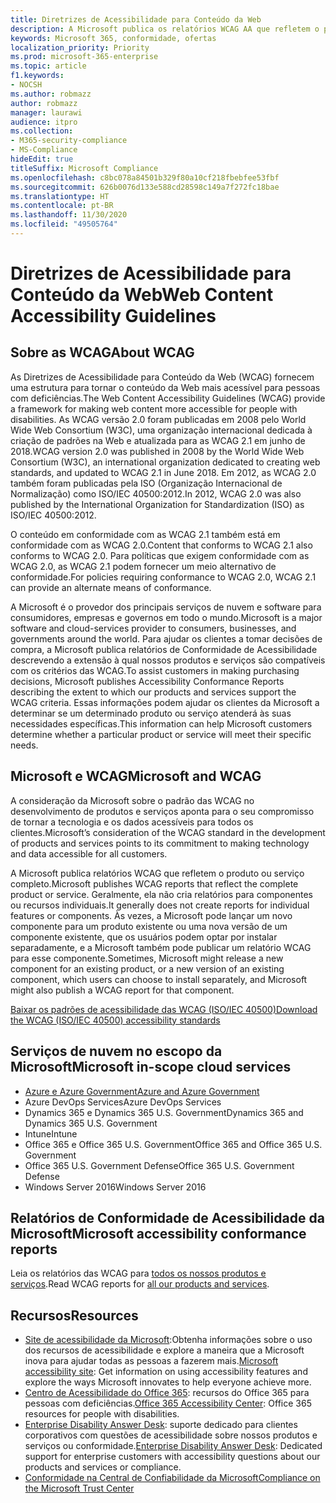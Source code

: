 ```yaml
---
title: Diretrizes de Acessibilidade para Conteúdo da Web
description: A Microsoft publica os relatórios WCAG AA que refletem o produto ou serviço completo, ou partes do produto que podem ser instaladas separadamente.
keywords: Microsoft 365, conformidade, ofertas
localization_priority: Priority
ms.prod: microsoft-365-enterprise
ms.topic: article
f1.keywords:
- NOCSH
ms.author: robmazz
author: robmazz
manager: laurawi
audience: itpro
ms.collection:
- M365-security-compliance
- MS-Compliance
hideEdit: true
titleSuffix: Microsoft Compliance
ms.openlocfilehash: c8bc078a84501b329f80a10cf218fbebfee53fbf
ms.sourcegitcommit: 626b0076d133e588cd28598c149a7f272fc18bae
ms.translationtype: HT
ms.contentlocale: pt-BR
ms.lasthandoff: 11/30/2020
ms.locfileid: "49505764"
---
```

# <a name="web-content-accessibility-guidelines"></a><span data-ttu-id="49f38-104">Diretrizes de Acessibilidade para Conteúdo da Web</span><span class="sxs-lookup"><span data-stu-id="49f38-104">Web Content Accessibility Guidelines</span></span>

## <a name="about-wcag"></a><span data-ttu-id="49f38-105">Sobre as WCAG</span><span class="sxs-lookup"><span data-stu-id="49f38-105">About WCAG</span></span>

<span data-ttu-id="49f38-106">As Diretrizes de Acessibilidade para Conteúdo da Web (WCAG) fornecem uma estrutura para tornar o conteúdo da Web mais acessível para pessoas com deficiências.</span><span class="sxs-lookup"><span data-stu-id="49f38-106">The Web Content Accessibility Guidelines (WCAG) provide a framework for making web content more accessible for people with disabilities.</span></span> <span data-ttu-id="49f38-107">As WCAG versão 2.0 foram publicadas em 2008 pelo World Wide Web Consortium (W3C), uma organização internacional dedicada à criação de padrões na Web e atualizada para as WCAG 2.1 em junho de 2018.</span><span class="sxs-lookup"><span data-stu-id="49f38-107">WCAG version 2.0 was published in 2008 by the World Wide Web Consortium (W3C), an international organization dedicated to creating web standards, and updated to WCAG 2.1 in June 2018.</span></span> <span data-ttu-id="49f38-108">Em 2012, as WCAG 2.0 também foram publicadas pela ISO (Organização Internacional de Normalização) como ISO/IEC 40500:2012.</span><span class="sxs-lookup"><span data-stu-id="49f38-108">In 2012, WCAG 2.0 was also published by the International Organization for Standardization (ISO) as ISO/IEC 40500:2012.</span></span>

<span data-ttu-id="49f38-109">O conteúdo em conformidade com as WCAG 2.1 também está em conformidade com as WCAG 2.0.</span><span class="sxs-lookup"><span data-stu-id="49f38-109">Content that conforms to WCAG 2.1 also conforms to WCAG 2.0.</span></span> <span data-ttu-id="49f38-110">Para políticas que exigem conformidade com as WCAG 2.0, as WCAG 2.1 podem fornecer um meio alternativo de conformidade.</span><span class="sxs-lookup"><span data-stu-id="49f38-110">For policies requiring conformance to WCAG 2.0, WCAG 2.1 can provide an alternate means of conformance.</span></span>

<span data-ttu-id="49f38-111">A Microsoft é o provedor dos principais serviços de nuvem e software para consumidores, empresas e governos em todo o mundo.</span><span class="sxs-lookup"><span data-stu-id="49f38-111">Microsoft is a major software and cloud-services provider to consumers, businesses, and governments around the world.</span></span> <span data-ttu-id="49f38-112">Para ajudar os clientes a tomar decisões de compra, a Microsoft publica relatórios de Conformidade de Acessibilidade descrevendo a extensão à qual nossos produtos e serviços são compatíveis com os critérios das WCAG.</span><span class="sxs-lookup"><span data-stu-id="49f38-112">To assist customers in making purchasing decisions, Microsoft publishes Accessibility Conformance Reports describing the extent to which our products and services support the WCAG criteria.</span></span> <span data-ttu-id="49f38-113">Essas informações podem ajudar os clientes da Microsoft a determinar se um determinado produto ou serviço atenderá às suas necessidades específicas.</span><span class="sxs-lookup"><span data-stu-id="49f38-113">This information can help Microsoft customers determine whether a particular product or service will meet their specific needs.</span></span>
  
## <a name="microsoft-and-wcag"></a><span data-ttu-id="49f38-114">Microsoft e WCAG</span><span class="sxs-lookup"><span data-stu-id="49f38-114">Microsoft and WCAG</span></span>

<span data-ttu-id="49f38-115">A consideração da Microsoft sobre o padrão das WCAG no desenvolvimento de produtos e serviços aponta para o seu compromisso de tornar a tecnologia e os dados acessíveis para todos os clientes.</span><span class="sxs-lookup"><span data-stu-id="49f38-115">Microsoft’s consideration of the WCAG standard in the development of products and services points to its commitment to making technology and data accessible for all customers.</span></span>

<span data-ttu-id="49f38-116">A Microsoft publica relatórios WCAG que refletem o produto ou serviço completo.</span><span class="sxs-lookup"><span data-stu-id="49f38-116">Microsoft publishes WCAG reports that reflect the complete product or service.</span></span> <span data-ttu-id="49f38-117">Geralmente, ela não cria relatórios para componentes ou recursos individuais.</span><span class="sxs-lookup"><span data-stu-id="49f38-117">It generally does not create reports for individual features or components.</span></span> <span data-ttu-id="49f38-118">Às vezes, a Microsoft pode lançar um novo componente para um produto existente ou uma nova versão de um componente existente, que os usuários podem optar por instalar separadamente, e a Microsoft também pode publicar um relatório WCAG para esse componente.</span><span class="sxs-lookup"><span data-stu-id="49f38-118">Sometimes, Microsoft might release a new component for an existing product, or a new version of an existing component, which users can choose to install separately, and Microsoft might also publish a WCAG report for that component.</span></span>

[<span data-ttu-id="49f38-119">Baixar os padrões de acessibilidade das WCAG (ISO/IEC 40500)</span><span class="sxs-lookup"><span data-stu-id="49f38-119">Download the WCAG (ISO/IEC 40500) accessibility standards</span></span>](https://www.w3.org/WAI/standards-guidelines/wcag/)

## <a name="microsoft-in-scope-cloud-services"></a><span data-ttu-id="49f38-120">Serviços de nuvem no escopo da Microsoft</span><span class="sxs-lookup"><span data-stu-id="49f38-120">Microsoft in-scope cloud services</span></span>

- [<span data-ttu-id="49f38-121">Azure e Azure Government</span><span class="sxs-lookup"><span data-stu-id="49f38-121">Azure and Azure Government</span></span>](https://go.microsoft.com/fwlink/p/?linkid=2051569)
- <span data-ttu-id="49f38-122">Azure DevOps Services</span><span class="sxs-lookup"><span data-stu-id="49f38-122">Azure DevOps Services</span></span>
- <span data-ttu-id="49f38-123">Dynamics 365 e Dynamics 365 U.S. Government</span><span class="sxs-lookup"><span data-stu-id="49f38-123">Dynamics 365 and Dynamics 365 U.S. Government</span></span>
- <span data-ttu-id="49f38-124">Intune</span><span class="sxs-lookup"><span data-stu-id="49f38-124">Intune</span></span>
- <span data-ttu-id="49f38-125">Office 365 e Office 365 U.S. Government</span><span class="sxs-lookup"><span data-stu-id="49f38-125">Office 365 and Office 365 U.S. Government</span></span>
- <span data-ttu-id="49f38-126">Office 365 U.S. Government Defense</span><span class="sxs-lookup"><span data-stu-id="49f38-126">Office 365 U.S. Government Defense</span></span>
- <span data-ttu-id="49f38-127">Windows Server 2016</span><span class="sxs-lookup"><span data-stu-id="49f38-127">Windows Server 2016</span></span>

## <a name="microsoft-accessibility-conformance-reports"></a><span data-ttu-id="49f38-128">Relatórios de Conformidade de Acessibilidade da Microsoft</span><span class="sxs-lookup"><span data-stu-id="49f38-128">Microsoft accessibility conformance reports</span></span>

<span data-ttu-id="49f38-129">Leia os relatórios das WCAG para [todos os nossos produtos e serviços](https://cloudblogs.microsoft.com/industry-blog/government/2018/09/11/accessibility-conformance-reports/).</span><span class="sxs-lookup"><span data-stu-id="49f38-129">Read WCAG reports for [all our products and services](https://cloudblogs.microsoft.com/industry-blog/government/2018/09/11/accessibility-conformance-reports/).</span></span>

## <a name="resources"></a><span data-ttu-id="49f38-130">Recursos</span><span class="sxs-lookup"><span data-stu-id="49f38-130">Resources</span></span>

- <span data-ttu-id="49f38-131">[Site de acessibilidade da Microsoft](https://www.microsoft.com/accessibility):Obtenha informações sobre o uso dos recursos de acessibilidade e explore a maneira que a Microsoft inova para ajudar todas as pessoas a fazerem mais.</span><span class="sxs-lookup"><span data-stu-id="49f38-131">[Microsoft accessibility site](https://www.microsoft.com/accessibility): Get information on using accessibility features and explore the ways Microsoft innovates to help everyone achieve more.</span></span>
- <span data-ttu-id="49f38-132">[Centro de Acessibilidade do Office 365](https://go.microsoft.com/fwlink/p/?linkid=2051801): recursos do Office 365 para pessoas com deficiências.</span><span class="sxs-lookup"><span data-stu-id="49f38-132">[Office 365 Accessibility Center](https://go.microsoft.com/fwlink/p/?linkid=2051801): Office 365 resources for people with disabilities.</span></span>
- <span data-ttu-id="49f38-133">[Enterprise Disability Answer Desk](https://go.microsoft.com/fwlink/p/?linkid=2050890): suporte dedicado para clientes corporativos com questões de acessibilidade sobre nossos produtos e serviços ou conformidade.</span><span class="sxs-lookup"><span data-stu-id="49f38-133">[Enterprise Disability Answer Desk](https://go.microsoft.com/fwlink/p/?linkid=2050890): Dedicated support for enterprise customers with accessibility questions about our products and services or compliance.</span></span>
- [<span data-ttu-id="49f38-134">Conformidade na Central de Confiabilidade da Microsoft</span><span class="sxs-lookup"><span data-stu-id="49f38-134">Compliance on the Microsoft Trust Center</span></span>](https://www.microsoft.com/trust-center/compliance/compliance-overview)
